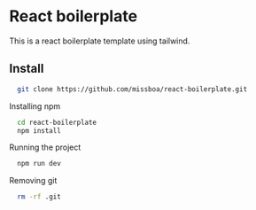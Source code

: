 # React boilerplate

This is a react boilerplate template using tailwind.

## Install

```bash
  git clone https://github.com/missboa/react-boilerplate.git
```

Installing npm

```bash
  cd react-boilerplate
  npm install
```

Running the project

```bash
  npm run dev
```

Removing git

```bash
  rm -rf .git
```

